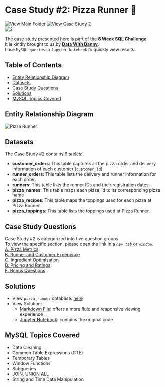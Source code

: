 # Case Study #2: Pizza Runner 🍕
[![View Main Folder](https://img.shields.io/badge/View-Main_Folder-F5788D.svg?logo=GitHub)](https://github.com/piyush02nir/8WeekSQLChallenge)
[![View Case Study 2](https://img.shields.io/badge/View-Case_Study_2-9336E5)](https://8weeksqlchallenge.com/case-study-2/)</br>
![2](https://github.com/piyush02nir/image-for-redme/blob/main/8WeekSQLChallenge/pizza_runner/2.png)


The case study presented here is part of the **8 Week SQL Challenge**.\
It is kindly brought to us by [**Data With Danny**](https://8weeksqlchallenge.com).\
I use `MySQL queries` in `Jupyter Notebook` to quickly view results.


## Table of Contents
* [Entity Relationship Diagram](#entity-relationship-diagram)
* [Datasets](#datasets)
* [Case Study Questions](#case-study-questions)
* [Solutions](#solutions)
* [MySQL Topics Covered](#mysql-topics-covered)

## Entity Relationship Diagram
![Pizza Runner](https://github.com/piyush02nir/image-for-redme/blob/main/8WeekSQLChallenge/pizza_runner/250396488-4222d127-ee94-49be-95ce-6e81d9b3774a.png)


## Datasets
The Case Study #2 contains 6 tables:
- **customer_orders**: This table captures all the pizza order and delivery information of each customer (`customer_id`).
- **runner_orders**: This table lists the delivery and runner information for each order.
- **runners**: This table lists the runner IDs and their registration dates.
- **pizza_names**: This table maps each pizza_id to its corresponding pizza name
- **pizza_recipes**: This table maps the toppings used for each pizza at Pizza Runner.
- **pizza_toppings**: This table lists the toppings used at Pizza Runner.

## Case Study Questions
Case Study #2 is categorized into five question groups\
To view the specific section, please open the link in a *`new tab`* or *`window`*.\
[A. Pizza Metrics](CaseStudy2_solutions.md#A)\
[B. Runner and Customer Experience](CaseStudy2_solutions.md#B)\
[C. Ingredient Optimisation](CaseStudy2_solutions.md#C)\
[D. Pricing and Ratings](CaseStudy2_solutions.md#D)\
[E. Bonus Questions](CaseStudy2_solutions.md#E)


## Solutions
- View `pizza_runner` database: [here](https://github.com/chanronnie/8WeekSQLChallenge/blob/main/CaseStudy%232%20-%20Pizza%20Runner/CaseStudy2_schema.sql)
- View Solution:
    - [Markdown File](CaseStudy2_solutions.md): offers a more fluid and responsive viewing experience
    - [Jupyter Notebook](CaseStudy2_solutions.ipynb): contains the original code

## MySQL Topics Covered
- Data Cleaning
- Common Table Expressions (CTE)
- Temporary Tables
- Window Functions
- Subqueries
- JOIN, UNION ALL
- String and Time Data Manipulation
